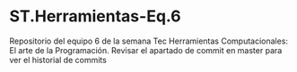 # ST.Herramientas-Eq.6
Repositorio del equipo 6 de la semana Tec Herramientas Computacionales: El arte de la Programación.
Revisar el apartado de commit en master para ver el historial de commits
